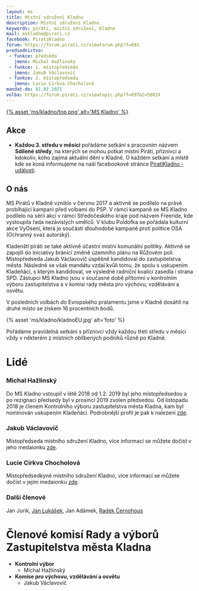 ```yaml
---
layout: ms
title: Místní sdružení Kladno
description: Místní sdružení Kladno
keywords: piráti, místní sdružení, Kladno
mail: mskladno@pirati.cz
facebook: PiratiKladno
forum: https://forum.pirati.cz/viewforum.php?f=693
predsednictvo:
 - funkce: předseda
   jmeno: Michal Hažlinský
 - funkce: 1. místopředseda
   jmeno: Jakub Václavovič
 - funkce: 2. místopředseda
   jmeno: Lucie Cirkva Chocholová
mandat-do: 01.02.2021
volba: https://forum.pirati.cz/viewtopic.php?f=697&t=50024
---
```

[{% asset 'ms/kladno/top.png' alt='MS Kladno' %}](https://nalodeni.pirati.cz/)


<!-- # Novinky

* **11. 2. 2019**  
Proběhla volba předsednictva místního sdružení. Novým předsedou MS Kladno byl zvolen <a href="https://wiki.pirati.cz/lide/radek_cernohous">Radek Černohous</a>. Místopředsedy se stali <a href="https://wiki.pirati.cz/lide/michal_hazlinsky">Michal Hažlinský</a> a <a href="https://wiki.pirati.cz/lide/jakub_vaclavovic">Jakub Václavovič</a>.   -->

## Akce
* **Každou 3. středu v měsíci** 
pořádáme setkání s pracovním názvem **Sdílené středy**, na kterých se mohou potkat místní Piráti, příznivci a kdokoliv, koho zajímá aktuální dění v Kladně. O každém setkání a místě kde se koná informujeme na naší facebookové stránce [PiratiKladno - události](https://www.facebook.com/pg/PiratiKladno/events/).

## O nás
MS Pirátů v Kladně vzniklo v červnu 2017 a aktivně se podílelo na právě probíhající kampani před volbami do PSP. V rámci kampaně se MS Kladno podílelo na sérii akcí v rámci Středočeského kraje pod názvem Freeride, kde vystoupila řada nezávislých umělců. V klubu Poldofka se pořádala kulturní akce VyOsení, která je součástí dlouhodobé kampaně proti politice OSA (Ochranný svaz autorský). 

Kladenští piráti se také aktivně účastní místní komunální politiky. Aktivně se zapojili do iniciativy bránící změně územního plánu na Růžovém poli. Místopředseda Jakub Václavovič úspěšně kandidoval do zastupitelstva města. Následně se však mandátu vzdal kvůli tomu, že spolu s uskupením Kladeňáci, s kterým kandidoval, ve výsledné radniční koalici zasedla i strana SPD. Zástupci MS Kladno jsou v současné době přítomni v kontrolním výboru zastupitelstva a v komisi rady města pro výchovu, vzdělávání a osvětu.

V posledních volbách do Evropského pralamentu jsme v Kladně dosáhli na druhé místo se ziskem 16 procentních bodů.

{% asset 'ms/kladno/kladnoEU.jpg' alt='foto' %}

Pořádáme pravidelná setkání s příznivci vždy každou třetí středu v měsíci vždy v některém z místních oblíbených podniků různě po Kladně.

# Lidé

### Michal Hažlinský
Do MS Kladno vstoupil v létě 2018 od 1.2. 2019 byl jeho místopředsedou a po rezignaci předsedy byl v prosinci 2019 zvolen předsedou. Od listopadu 2018 je členem Kontrolního výboru zastupitelstva města Kladna, kam byl nominován uskupením Kladeňáci. Podrobnější profil je pak k nalezení [zde](https://kladno.pirati.cz/lide/michal-hazlinsky/).

### Jakub Václavovič
Místopředseda místního sdružení Kladno, více informací se můžete dočíst v jeho medaionku [zde](https://kladno.pirati.cz/lide/jakub-vaclavovic/).

### Lucie Cirkva Chocholová
Místopředsedkyně místního sdružení Kladno, více informací se můžete dočíst v jejím medaionku [zde](https://kladno.pirati.cz/lide/lucie-chocholova/).

### Další členové
Jan Jurik, [Jan Lukášek](https://wiki.pirati.cz/lide/jan_lukasek), Jan Adámek, [Radek Černohous](https://wiki.pirati.cz/lide/radek_cernohous)

# Členové komisí Rady a výborů Zastupitelstva města Kladna 

* **Kontrolní výbor**
  * Michal Hažlinský
* **Komise pro výchovu, vzdělávání a osvětu**
  * Jakub Václavovič
